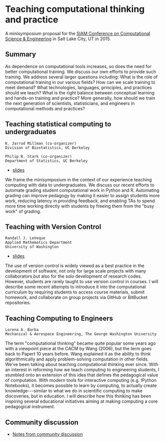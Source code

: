 # Teaching computational thinking and practice


A minisymposium proposal for the [SIAM Conference on Computational Science &
Engineering](http://www.siam.org/meetings/cse15) in Salt Lake City, UT in
2015.

## Summary

As dependence on computational tools increases, so does the need for better
computational training.
We discuss our own efforts to provide such training.
We address several larger questions including:
What is the role of computational training in our various fields?
How can we scale training to meet demand?
What technologies, languages, principles, and practices should we teach?
What is the right balance between conceptual learning and hands-on training and practice?
More generally, how should we train the next generation of
scientists, statisticians, and engineers in computational methods and
practices?


## Teaching statistical computing to undergraduates

    K. Jarrod Millman (co-organizer)
    Division of Biostatistics, UC Berkeley

    Philip B. Stark (co-organizer)
    Department of Statistics, UC Berkeley

* [slides](slides/ms78-millman.pdf)

We frame the minisymposium in the context of our
experience teaching computing with data to undergraduates.
We discuss our recent efforts to automate grading student computational
work in Python and R.
Automating grading can improve pedagogy by
making it easier to assign students more work,
reducing latency in providing feedback,
and enabling TAs to spend more time working directly with students
by freeing them from the "busy work" of grading.


## Teaching with Version Control

    Randall J. LeVeque
    Applied Mathematics Department
    University of Washington

* [slides](slides/ms78-leveque.pdf)

The use of version control is widely viewed as a best practice in
the development of software, not only for large scale projects with
many collaborators but also for the solo development of research
codes.  However, students are rarely taught to use version control
in courses.  I will describe some recent attempts to introduce it
into the computational curriculum by requiring students to access
course materials, submit homework, and collaborate on group projects
via GitHub or BitBucket repositories.


## Teaching Computing to Engineers

    Lorena A. Barba
    Mechanical & Aerospace Engineering, The George Washington University

The term "computational thinking" became quite popular some years ago with a
viewpoint piece at the CACM by Wang (2006), but the term goes back to Papert 10
years before. Wang explained it as the ability to think algorithmically and
apply problem-solving computation in other fields. We've been talking about
teaching computational thinking ever since. With an interest in reforming how
we teach computing to engineering students, I stumbled onto an extension of
this idea that defines the pedagogical value of computation. With modern tools
for interactive computing (e.g. IPython Notebooks), it becomes possible to
learn by computing, to actually create knowledge---similar to what we do in
scientific computing to make discoveries, but in education. I will describe how
this thinking has been inspiring several educational initiatives aiming at
making computing a core pedagogical instrument.

## Community discussion

* [Notes from community discussion](https://github.com/jarrodmillman/cse2015/wiki)


